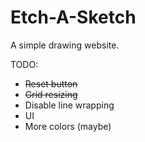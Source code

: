 # Etch-A-Sketch
A simple drawing website.

TODO:
- ~~Reset button~~
- ~~Grid resizing~~
- Disable line wrapping
- UI
- More colors (maybe)
